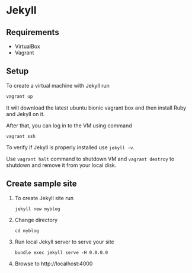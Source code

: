# Jekyll

## Requirements
- VirtualBox
- Vagrant

## Setup
To create a virtual machine with Jekyll run 
```bash
vagrant up
```

It will download the latest ubuntu bionic vagrant box and then install Ruby and Jekyll on it. 

After that, you can log in to the VM using command 
```
vagrant ssh
```
To verify if Jekyll is properly installed use `jekyll -v`.

Use `vagrant halt` command to shutdown VM and `vagrant destroy` to shutdown and remove it from your local disk.

## Create sample site

1. To create Jekyll site run
    ```bash
    jekyll new myblog
    ```
2. Change directory
    ```
    cd myblog
    ```
3. Run local Jekyll server to serve your site
    ```
    bundle exec jekyll serve -H 0.0.0.0
    ```

4. Browse to http://localhost:4000